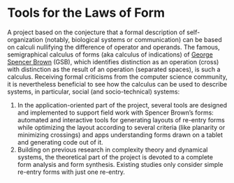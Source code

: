# Tools for the Laws of Form

A project based on the conjecture that a formal description of self-organization (notably, biological systems or communication) can be based on calculi nullifying the difference of operator and operands. The famous, semigraphical calculus of forms (aka calculus of indications) of [George Spencer Brown](https://en.wikipedia.org/wiki/G._Spencer-Brown) (GSB), which identifies distinction as an operation (cross) with distinction as the result of an operation (separated spaces), is such a calculus. Receiving formal criticisms from the computer science community, it is nevertheless beneficial to see how the calculus can be used to describe systems, in particular, social (and socio-technical) systems:
1. In the application-oriented part of the project, several tools are designed and implemented to support field work with Spencer Brown’s forms: automated and interactive tools for generating layouts of re-entry forms while optimizing the layout according to several criteria (like planarity or minimizing crossings) and apps understanding forms drawn on a tablet and generating code out of it.
2. Building on previous research in complexity theory and dynamical systems, the theoretical part of the project is devoted to a complete form analysis and form synthesis. Existing studies only consider simple re-entry forms with just one re-entry.
